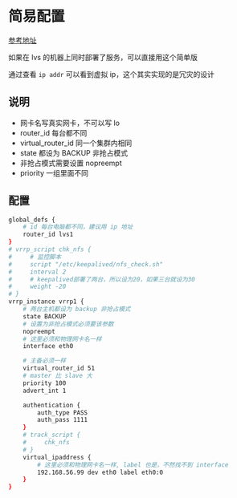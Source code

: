 # 简易配置

[参考地址](https://www.cnblogs.com/kevingrace/p/13970193.html)

如果在 lvs 的机器上同时部署了服务，可以直接用这个简单版

通过查看 `ip addr` 可以看到虚拟 ip，这个其实实现的是冗灾的设计

## 说明

- 网卡名写真实网卡，不可以写 lo
- router_id 每台都不同
- virtual_router_id 同一个集群内相同
- state 都设为 BACKUP 非抢占模式
- 非抢占模式需要设置 nopreempt
- priority 一组里面不同

## 配置

```sh
global_defs {
    # id 每台电脑都不同，建议用 ip 地址
    router_id lvs1
}
# vrrp_script chk_nfs {
#     # 监控脚本
#     script "/etc/keepalived/nfs_check.sh"
#     interval 2
#     # keepalived部署了两台，所以设为20，如果三台就设为30
#     weight -20
# }
vrrp_instance vrrp1 {
    # 两台主机都设为 backup 非抢占模式
    state BACKUP
    # 设置为非抢占模式必须要该参数
    nopreempt
    # 这里必须和物理网卡名一样
    interface eth0

    # 主备必须一样
    virtual_router_id 51
    # master 比 slave 大
    priority 100
    advert_int 1

    authentication {
        auth_type PASS
        auth_pass 1111
    }
    # track_script {
    #     chk_nfs
    # }
    virtual_ipaddress {
        # 这里必须和物理网卡名一样, label 也是，不然找不到 interface
        192.168.56.99 dev eth0 label eth0:0
    }
}
```
